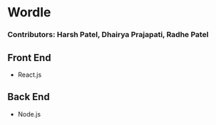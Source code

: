 # Wordle

### Contributors: Harsh Patel, Dhairya Prajapati, Radhe Patel

## Front End

- React.js

## Back End

- Node.js
